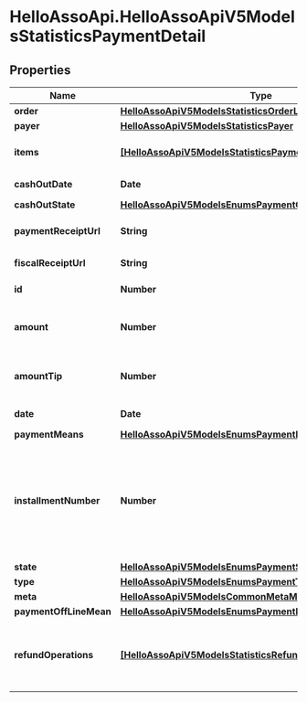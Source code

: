 # HelloAssoApi.HelloAssoApiV5ModelsStatisticsPaymentDetail

## Properties

Name | Type | Description | Notes
------------ | ------------- | ------------- | -------------
**order** | [**HelloAssoApiV5ModelsStatisticsOrderLight**](HelloAssoApiV5ModelsStatisticsOrderLight.md) |  | [optional] 
**payer** | [**HelloAssoApiV5ModelsStatisticsPayer**](HelloAssoApiV5ModelsStatisticsPayer.md) |  | [optional] 
**items** | [**[HelloAssoApiV5ModelsStatisticsPaymentItem]**](HelloAssoApiV5ModelsStatisticsPaymentItem.md) | Items linked to this payment | [optional] 
**cashOutDate** | **Date** | The date of the cash out | [optional] 
**cashOutState** | [**HelloAssoApiV5ModelsEnumsPaymentCashOutState**](HelloAssoApiV5ModelsEnumsPaymentCashOutState.md) |  | [optional] 
**paymentReceiptUrl** | **String** | The Payment Receipt Url | [optional] 
**fiscalReceiptUrl** | **String** | The Fiscal Receipt Url | [optional] 
**id** | **Number** | The ID of the payment | [optional] 
**amount** | **Number** | Total Amount of the payment (in cents) | [optional] 
**amountTip** | **Number** | Tip Amount of the payment (in cents) | [optional] 
**date** | **Date** | Date of the payment | [optional] 
**paymentMeans** | [**HelloAssoApiV5ModelsEnumsPaymentMeans**](HelloAssoApiV5ModelsEnumsPaymentMeans.md) |  | [optional] 
**installmentNumber** | **Number** | Indicates the payment number (useful in the case of an order comprising payments with installments) | [optional] 
**state** | [**HelloAssoApiV5ModelsEnumsPaymentState**](HelloAssoApiV5ModelsEnumsPaymentState.md) |  | [optional] 
**type** | [**HelloAssoApiV5ModelsEnumsPaymentType**](HelloAssoApiV5ModelsEnumsPaymentType.md) |  | [optional] 
**meta** | [**HelloAssoApiV5ModelsCommonMetaModel**](HelloAssoApiV5ModelsCommonMetaModel.md) |  | [optional] 
**paymentOffLineMean** | [**HelloAssoApiV5ModelsEnumsPaymentMeans**](HelloAssoApiV5ModelsEnumsPaymentMeans.md) |  | [optional] 
**refundOperations** | [**[HelloAssoApiV5ModelsStatisticsRefundOperationLightModel]**](HelloAssoApiV5ModelsStatisticsRefundOperationLightModel.md) | The refund operations information for the specific payment. | [optional] 


